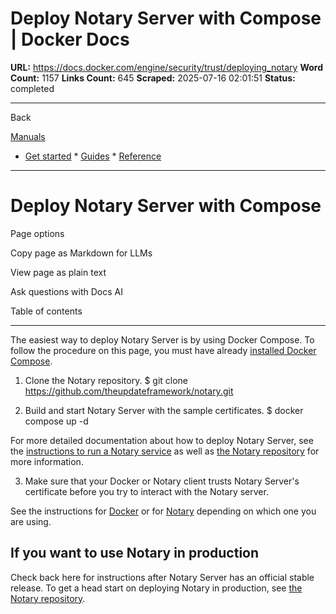 # Deploy Notary Server with Compose | Docker Docs

**URL:** https://docs.docker.com/engine/security/trust/deploying_notary
**Word Count:** 1157
**Links Count:** 645
**Scraped:** 2025-07-16 02:01:51
**Status:** completed

---

Back

[Manuals](https://docs.docker.com/manuals/)

  * [Get started](https://docs.docker.com/get-started/)   * [Guides](https://docs.docker.com/guides/)   * [Reference](https://docs.docker.com/reference/)

* * *

# Deploy Notary Server with Compose

Page options

Copy page as Markdown for LLMs

View page as plain text

Ask questions with Docs AI

Table of contents

* * *

The easiest way to deploy Notary Server is by using Docker Compose. To follow the procedure on this page, you must have already [installed Docker Compose](https://docs.docker.com/compose/install/).

  1. Clone the Notary repository.                    $ git clone https://github.com/theupdateframework/notary.git          

  2. Build and start Notary Server with the sample certificates.                    $ docker compose up -d           

For more detailed documentation about how to deploy Notary Server, see the [instructions to run a Notary service](https://github.com/theupdateframework/notary/blob/master/docs/running_a_service.md) as well as [the Notary repository](https://github.com/theupdateframework/notary) for more information.

  3. Make sure that your Docker or Notary client trusts Notary Server's certificate before you try to interact with the Notary server.

See the instructions for [Docker](https://docs.docker.com/reference/cli/docker/#notary) or for [Notary](https://github.com/docker/notary#using-notary) depending on which one you are using.

## If you want to use Notary in production

Check back here for instructions after Notary Server has an official stable release. To get a head start on deploying Notary in production, see [the Notary repository](https://github.com/theupdateframework/notary).